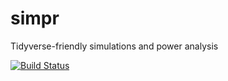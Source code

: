 # simpr
Tidyverse-friendly simulations and power analysis

[![Build Status](https://travis-ci.com/jkbye/simpr.svg?branch=master)](https://travis-ci.com/statisfactions/simpr)
